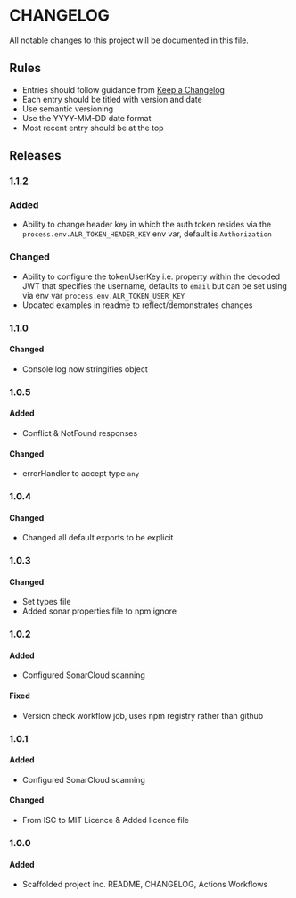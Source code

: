 # CHANGELOG

All notable changes to this project will be documented in this file.

## Rules
- Entries should follow guidance from [Keep a Changelog](https://keepachangelog.com/en/1.0.0/)
- Each entry should be titled with version and date
- Use semantic versioning
- Use the YYYY-MM-DD date format
- Most recent entry should be at the top


## Releases

### 1.1.2
### Added
- Ability to change header key in which the auth token resides via the `process.env.ALR_TOKEN_HEADER_KEY` env var, default is `Authorization`
### Changed
- Ability to configure the tokenUserKey i.e. property within the decoded JWT that specifies the username, defaults to `email` but can be set using via env var `process.env.ALR_TOKEN_USER_KEY`
- Updated examples in readme to reflect/demonstrates changes

### 1.1.0
#### Changed
- Console log now stringifies object

### 1.0.5
#### Added
- Conflict & NotFound responses
#### Changed
- errorHandler to accept type `any`

### 1.0.4
#### Changed
- Changed all default exports to be explicit

### 1.0.3
#### Changed
- Set types file
- Added sonar properties file to npm ignore

### 1.0.2
#### Added
- Configured SonarCloud scanning
#### Fixed
- Version check workflow job, uses npm registry rather than github

### 1.0.1
#### Added
- Configured SonarCloud scanning
#### Changed
- From ISC to MIT Licence & Added licence file

### 1.0.0
#### Added
- Scaffolded project inc. README, CHANGELOG, Actions Workflows